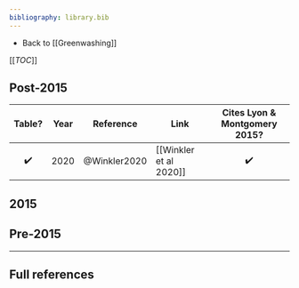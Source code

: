 ```yaml
---
bibliography: library.bib
---
```


* Back to [[Greenwashing]]

[[_TOC_]]

## Post-2015

Table?              | Year  | Reference     | Link                      | Cites Lyon & Montgomery 2015?
:-:                 | ---   | ------        | ----                      | :-:
:heavy_check_mark:  | 2020  | @Winkler2020  | [[Winkler et al 2020]]    | :heavy_check_mark:


## 2015

## Pre-2015

---

## Full references